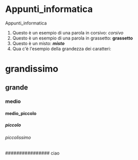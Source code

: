 # Appunti_informatica
Appunti_informatica
1) Questo è un esempio di una parola in corsivo:  _corsivo_
2) Questo è un esempio di una parola in grassetto:  **grassetto**
3) Questo è un misto:  _**misto**_
4) Qua c'è l'esempio della grandezza dei caratteri:
 # grandissimo
 ## grande
 ### medio
 #### medio_piccolo
 ##### piccolo
 ###### piccolissimo
################ ciao
